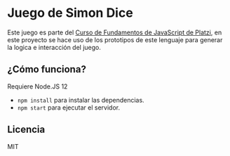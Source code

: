 # Juego de Simon Dice

Este juego es parte del [Curso de Fundamentos de JavaScript de Platzi](https://platzi.com/cursos/next-js/ 'Curso de Fundamentos de JavaScript de Platzi'), en este proyecto se hace uso de los prototipos de este lenguaje para generar la logica e interacción del juego.

## ¿Cómo funciona?

Requiere Node.JS 12

- `npm install` para instalar las dependencias.
- `npm start` para ejecutar el servidor.

## Licencia

MIT
